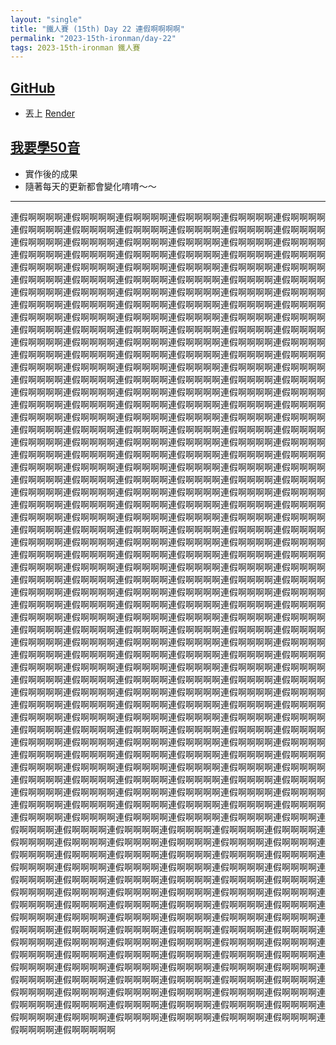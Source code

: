 ```yaml
---
layout: "single"
title: "鐵人賽 (15th) Day 22 連假啊啊啊啊"
permalink: "2023-15th-ironman/day-22"
tags: 2023-15th-ironman 鐵人賽
---
```



## [GitHub](https://github.com/yuting3656/yuting-learning-japanese)

- 丟上 [Render](https://render.com/)

## [我要學50音](https://tim-learning-japanese.onrender.com/)

- 實作後的成果
- 隨著每天的更新都會變化唷唷～～

---

連假啊啊啊啊連假啊啊啊啊連假啊啊啊啊連假啊啊啊啊連假啊啊啊啊連假啊啊啊啊連假啊啊啊啊連假啊啊啊啊連假啊啊啊啊連假啊啊啊啊連假啊啊啊啊連假啊啊啊啊連假啊啊啊啊連假啊啊啊啊連假啊啊啊啊連假啊啊啊啊連假啊啊啊啊連假啊啊啊啊連假啊啊啊啊連假啊啊啊啊連假啊啊啊啊連假啊啊啊啊連假啊啊啊啊連假啊啊啊啊連假啊啊啊啊連假啊啊啊啊連假啊啊啊啊連假啊啊啊啊連假啊啊啊啊連假啊啊啊啊連假啊啊啊啊連假啊啊啊啊連假啊啊啊啊連假啊啊啊啊連假啊啊啊啊連假啊啊啊啊連假啊啊啊啊連假啊啊啊啊連假啊啊啊啊連假啊啊啊啊連假啊啊啊啊連假啊啊啊啊連假啊啊啊啊連假啊啊啊啊連假啊啊啊啊連假啊啊啊啊連假啊啊啊啊連假啊啊啊啊連假啊啊啊啊連假啊啊啊啊連假啊啊啊啊連假啊啊啊啊連假啊啊啊啊連假啊啊啊啊連假啊啊啊啊連假啊啊啊啊連假啊啊啊啊連假啊啊啊啊連假啊啊啊啊連假啊啊啊啊連假啊啊啊啊連假啊啊啊啊連假啊啊啊啊連假啊啊啊啊連假啊啊啊啊連假啊啊啊啊連假啊啊啊啊連假啊啊啊啊連假啊啊啊啊連假啊啊啊啊連假啊啊啊啊連假啊啊啊啊連假啊啊啊啊連假啊啊啊啊連假啊啊啊啊連假啊啊啊啊連假啊啊啊啊連假啊啊啊啊連假啊啊啊啊連假啊啊啊啊連假啊啊啊啊連假啊啊啊啊連假啊啊啊啊連假啊啊啊啊連假啊啊啊啊連假啊啊啊啊連假啊啊啊啊連假啊啊啊啊連假啊啊啊啊連假啊啊啊啊連假啊啊啊啊連假啊啊啊啊連假啊啊啊啊連假啊啊啊啊連假啊啊啊啊連假啊啊啊啊連假啊啊啊啊連假啊啊啊啊連假啊啊啊啊連假啊啊啊啊連假啊啊啊啊連假啊啊啊啊連假啊啊啊啊連假啊啊啊啊連假啊啊啊啊連假啊啊啊啊連假啊啊啊啊連假啊啊啊啊連假啊啊啊啊連假啊啊啊啊連假啊啊啊啊連假啊啊啊啊連假啊啊啊啊連假啊啊啊啊連假啊啊啊啊連假啊啊啊啊連假啊啊啊啊連假啊啊啊啊連假啊啊啊啊連假啊啊啊啊連假啊啊啊啊連假啊啊啊啊連假啊啊啊啊連假啊啊啊啊連假啊啊啊啊連假啊啊啊啊連假啊啊啊啊連假啊啊啊啊連假啊啊啊啊連假啊啊啊啊連假啊啊啊啊連假啊啊啊啊連假啊啊啊啊連假啊啊啊啊連假啊啊啊啊連假啊啊啊啊連假啊啊啊啊連假啊啊啊啊連假啊啊啊啊連假啊啊啊啊連假啊啊啊啊連假啊啊啊啊連假啊啊啊啊連假啊啊啊啊連假啊啊啊啊連假啊啊啊啊連假啊啊啊啊連假啊啊啊啊連假啊啊啊啊連假啊啊啊啊連假啊啊啊啊連假啊啊啊啊連假啊啊啊啊連假啊啊啊啊連假啊啊啊啊連假啊啊啊啊連假啊啊啊啊連假啊啊啊啊連假啊啊啊啊連假啊啊啊啊連假啊啊啊啊連假啊啊啊啊連假啊啊啊啊連假啊啊啊啊連假啊啊啊啊連假啊啊啊啊連假啊啊啊啊連假啊啊啊啊連假啊啊啊啊連假啊啊啊啊連假啊啊啊啊連假啊啊啊啊連假啊啊啊啊連假啊啊啊啊連假啊啊啊啊連假啊啊啊啊連假啊啊啊啊連假啊啊啊啊連假啊啊啊啊連假啊啊啊啊連假啊啊啊啊連假啊啊啊啊連假啊啊啊啊連假啊啊啊啊連假啊啊啊啊連假啊啊啊啊連假啊啊啊啊連假啊啊啊啊連假啊啊啊啊連假啊啊啊啊連假啊啊啊啊連假啊啊啊啊連假啊啊啊啊連假啊啊啊啊連假啊啊啊啊連假啊啊啊啊連假啊啊啊啊連假啊啊啊啊連假啊啊啊啊連假啊啊啊啊連假啊啊啊啊連假啊啊啊啊連假啊啊啊啊連假啊啊啊啊連假啊啊啊啊連假啊啊啊啊連假啊啊啊啊連假啊啊啊啊連假啊啊啊啊連假啊啊啊啊連假啊啊啊啊連假啊啊啊啊連假啊啊啊啊連假啊啊啊啊連假啊啊啊啊連假啊啊啊啊連假啊啊啊啊連假啊啊啊啊連假啊啊啊啊連假啊啊啊啊連假啊啊啊啊連假啊啊啊啊連假啊啊啊啊連假啊啊啊啊連假啊啊啊啊連假啊啊啊啊連假啊啊啊啊連假啊啊啊啊連假啊啊啊啊連假啊啊啊啊連假啊啊啊啊連假啊啊啊啊連假啊啊啊啊連假啊啊啊啊連假啊啊啊啊連假啊啊啊啊連假啊啊啊啊連假啊啊啊啊連假啊啊啊啊連假啊啊啊啊連假啊啊啊啊連假啊啊啊啊連假啊啊啊啊連假啊啊啊啊連假啊啊啊啊連假啊啊啊啊連假啊啊啊啊連假啊啊啊啊連假啊啊啊啊連假啊啊啊啊連假啊啊啊啊連假啊啊啊啊連假啊啊啊啊連假啊啊啊啊連假啊啊啊啊連假啊啊啊啊連假啊啊啊啊連假啊啊啊啊連假啊啊啊啊連假啊啊啊啊連假啊啊啊啊連假啊啊啊啊連假啊啊啊啊連假啊啊啊啊連假啊啊啊啊連假啊啊啊啊連假啊啊啊啊連假啊啊啊啊連假啊啊啊啊連假啊啊啊啊連假啊啊啊啊連假啊啊啊啊連假啊啊啊啊連假啊啊啊啊連假啊啊啊啊連假啊啊啊啊連假啊啊啊啊連假啊啊啊啊連假啊啊啊啊連假啊啊啊啊連假啊啊啊啊連假啊啊啊啊連假啊啊啊啊連假啊啊啊啊連假啊啊啊啊連假啊啊啊啊連假啊啊啊啊連假啊啊啊啊連假啊啊啊啊連假啊啊啊啊連假啊啊啊啊連假啊啊啊啊連假啊啊啊啊連假啊啊啊連假啊啊啊啊連假啊啊啊啊連假啊啊啊啊連假啊啊啊啊連假啊啊啊啊連假啊啊啊啊連假啊啊啊啊連假啊啊啊啊連假啊啊啊啊連假啊啊啊啊連假啊啊啊啊連假啊啊啊啊連假啊啊啊啊連假啊啊啊啊連假啊啊啊啊連假啊啊啊啊連假啊啊啊啊連假啊啊啊啊連假啊啊啊啊連假啊啊啊啊連假啊啊啊啊連假啊啊啊啊連假啊啊啊啊連假啊啊啊啊連假啊啊啊啊連假啊啊啊啊連假啊啊啊啊連假啊啊啊啊連假啊啊啊啊連假啊啊啊啊連假啊啊啊啊連假啊啊啊啊連假啊啊啊啊連假啊啊啊啊連假啊啊啊啊連假啊啊啊啊連假啊啊啊啊連假啊啊啊啊連假啊啊啊啊連假啊啊啊啊連假啊啊啊啊連假啊啊啊啊連假啊啊啊啊連假啊啊啊啊連假啊啊啊啊連假啊啊啊啊連假啊啊啊啊連假啊啊啊啊連假啊啊啊啊連假啊啊啊啊連假啊啊啊啊連假啊啊啊啊連假啊啊啊啊連假啊啊啊啊連假啊啊啊啊連假啊啊啊啊連假啊啊啊啊連假啊啊啊啊連假啊啊啊啊連假啊啊啊啊連假啊啊啊啊連假啊啊啊啊連假啊啊啊啊連假啊啊啊啊連假啊啊啊啊連假啊啊啊啊連假啊啊啊啊連假啊啊啊啊連假啊啊啊啊連假啊啊啊啊連假啊啊啊啊連假啊啊啊啊連假啊啊啊啊連假啊啊啊啊連假啊啊啊啊連假啊啊啊啊連假啊啊啊啊連假啊啊啊啊連假啊啊啊啊連假啊啊啊啊連假啊啊啊啊連假啊啊啊啊連假啊啊啊啊連假啊啊啊啊連假啊啊啊啊連假啊啊啊啊連假啊啊啊啊連假啊啊啊啊連假啊啊啊啊連假啊啊啊啊連假啊啊啊啊連假啊啊啊啊連假啊啊啊啊連假啊啊啊啊連假啊啊啊啊連假啊啊啊啊連假啊啊啊啊連假啊啊啊啊啊

